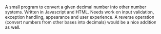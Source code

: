 A small program to convert a given decimal number into other number systems. Written in Javascript and HTML.
Needs work on input validation, exception handling, appearance and user experience.
A reverse operation (convert numbers from other bases into decimals) would be a nice addition as well.
